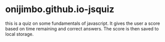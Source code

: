 # onijimbo.github.io-jsquiz
this is a quiz on some fundamentals of javascript. It gives the user a score based on time remaining and correct answers. The score is then saved to local storage.
